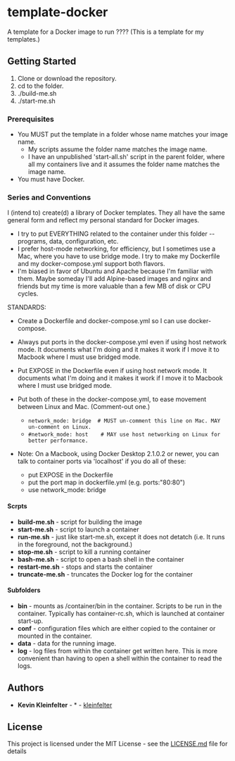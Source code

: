 # template-docker

A template for a Docker image to run ???? (This is a template for my templates.)

## Getting Started

1. Clone or download the repository. 
2. cd to the folder.
3. ./build-me.sh
3. ./start-me.sh

### Prerequisites

* You MUST put the template in a folder whose name matches your image name.
    * My scripts assume the folder name matches the image name.
    * I have an unpublished 'start-all.sh' script in the parent folder, where all my containers live and it assumes the folder name matches the image name.
* You must have Docker.

### Series and Conventions

I (intend to) create(d) a library of Docker templates.  They all have the same general form and reflect my personal standard for Docker images. 

* I try to put EVERYTHING related to the container under this folder -- programs, data, configuration, etc.
* I prefer host-mode networking, for efficiency, but I sometimes use a Mac, where you have to use bridge mode. I try to make my Dockerfile and my docker-compose.yml support both flavors.
* I'm biased in favor of Ubuntu and Apache because I'm familiar with them.  Maybe someday I'll add Alpine-based images and nginx and friends but my time is more valuable than a few MB of disk or CPU cycles.

STANDARDS:

* Create a Dockerfile and docker-compose.yml so I can use docker-compose.
* Always put ports in the docker-compose.yml even if using host network mode. It documents what I'm doing and it makes it work if I move it to Macbook where I must use bridged mode.
* Put EXPOSE in the Dockerfile even if using host network mode. It documents what I'm doing and it makes it work if I move it to Macbook where I must use bridged mode.
* Put both of these in the docker-compose.yml, to ease movement between Linux and Mac.  (Comment-out one.)
    * `network_mode: bridge  # MUST un-comment this line on Mac. MAY un-comment on Linux.`
    * `#network_mode: host    # MAY use host networking on Linux for better performance.`

* Note: On a Macbook, using Docker Desktop 2.1.0.2 or newer, you can talk to container ports via 'localhost' if you  do all of these:
    * put EXPOSE in the Dockerfile
    * put the port map in dockerfile.yml (e.g. ports:"80:80")
    * use network_mode: bridge

#### Scrpts

* **build-me.sh** - script for building the image
* **start-me.sh** - script to launch a container
* **run-me.sh**   - just like start-me.sh, except it does not detatch (i.e. It runs in the foreground, not the background.)
* **stop-me.sh**  - script to kill a running container
* **bash-me.sh**  - script to open a bash shell in the container
* **restart-me.sh** - stops and starts the container
* **truncate-me.sh** - truncates the Docker log for the container

#### Subfolders

* **bin**  - mounts as /container/bin in the container.  Scripts to be run in the container.  Typically has container-rc.sh, which is launched at container start-up.
* **conf** - configuration files which are either copied to the container or mounted in the container.
* **data** - data for the running image.
* **log**  - log files from within the container get written here. This is more convenient than having to open a shell within the container to read the logs.

## Authors

* **Kevin Kleinfelter** - * - [kleinfelter](https://github.com/kleinfelter)

## License

This project is licensed under the MIT License - see the [LICENSE.md](LICENSE.md) file for details


